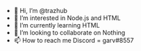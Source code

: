 - 👋 Hi, I’m @trazhub
- 👀 I’m interested in Node.js and HTML
- 🌱 I’m currently learning HTML
- 💞️ I’m looking to collaborate on Nothing
- 📫 How to reach me Discord = garv#8557

<!---
trazhub/trazhub is a ✨ special ✨ repository because its `README.md` (this file) appears on your GitHub profile.
You can click the Preview link to take a look at your changes.
--->
